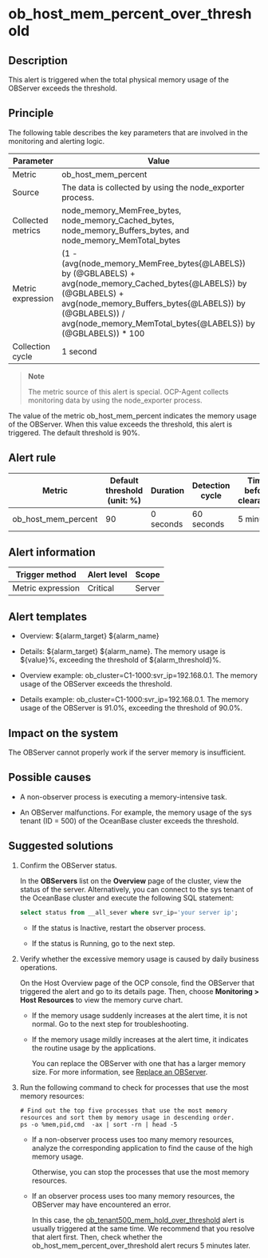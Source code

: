 ob_host_mem_percent_over_threshold 
=======================================================



**Description** 
------------------------------------

This alert is triggered when the total physical memory usage of the OBServer exceeds the threshold.

Principle 
------------------------------

The following table describes the key parameters that are involved in the monitoring and alerting logic. 


|     Parameter     |                                                                                                                      Value                                                                                                                       |
|-------------------|--------------------------------------------------------------------------------------------------------------------------------------------------------------------------------------------------------------------------------------------------|
| Metric            | ob_host_mem_percent                                                                                                                                                                                                                              |
| Source            | The data is collected by using the node_exporter process.                                                                                                                                                                                        |
| Collected metrics | node_memory_MemFree_bytes, node_memory_Cached_bytes, node_memory_Buffers_bytes, and node_memory_MemTotal_bytes                                                                                                                                   |
| Metric expression | (1 - (avg(node_memory_MemFree_bytes{@LABELS}) by (@GBLABELS) + avg(node_memory_Cached_bytes{@LABELS}) by (@GBLABELS) + avg(node_memory_Buffers_bytes{@LABELS}) by (@GBLABELS)) / avg(node_memory_MemTotal_bytes{@LABELS}) by (@GBLABELS)) \* 100 |
| Collection cycle  | 1 second                                                                                                                                                                                                                                         |


> **Note**
>
> The metric source of this alert is special. OCP-Agent collects monitoring data by using the node_exporter process.

The value of the metric ob_host_mem_percent indicates the memory usage of the OBServer. When this value exceeds the threshold, this alert is triggered. The default threshold is 90%.

**Alert rule** 
-----------------------------------



|       Metric        | Default threshold (unit: %) | Duration  | Detection cycle | Time before clearance |
|---------------------|-----------------------------|-----------|-----------------|-----------------------|
| ob_host_mem_percent | 90                          | 0 seconds | 60 seconds      | 5 minutes             |



**Alert information** 
------------------------------------------



|  Trigger method   | Alert level | Scope  |
|-------------------|-------------|--------|
| Metric expression | Critical    | Server |



**Alert templates** 
----------------------------------------

* Overview: \${alarm_target} \${alarm_name}

  

* Details: \${alarm_target} \${alarm_name}. The memory usage is \${value}%, exceeding the threshold of ${alarm_threshold}%.

  

* Overview example: ob_cluster=C1-1000:svr_ip=192.168.0.1. The memory usage of the OBServer exceeds the threshold.

  

* Details example: ob_cluster=C1-1000:svr_ip=192.168.0.1. The memory usage of the OBServer is 91.0%, exceeding the threshold of 90.0%.

  




**Impact on the system** 
---------------------------------------------

The OBServer cannot properly work if the server memory is insufficient.

**Possible causes** 
----------------------------------------

* A non-observer process is executing a memory-intensive task.

  

* An OBServer malfunctions. For example, the memory usage of the sys tenant (ID = 500) of the OceanBase cluster exceeds the threshold.

  




**Suggested solutions** 
--------------------------------------------

1. Confirm the OBServer status. 

   In the **OBServers** list on the **Overview** page of the cluster, view the status of the server. Alternatively, you can connect to the sys tenant of the OceanBase cluster and execute the following SQL statement: 

   ```sql
   select status from __all_sever where svr_ip='your server ip';
   ```

   
   * If the status is Inactive, restart the observer process.

     
   
   * If the status is Running, go to the next step.

     
   

   

2. Verify whether the excessive memory usage is caused by daily business operations. 

   On the Host Overview page of the OCP console, find the OBServer that triggered the alert and go to its details page. Then, choose **Monitoring \> Host Resources** to view the memory curve chart. 
   * If the memory usage suddenly increases at the alert time, it is not normal. Go to the next step for troubleshooting.

     
   
   * If the memory usage mildly increases at the alert time, it indicates the routine usage by the applications. 

     You can replace the OBServer with one that has a larger memory size. For more information, see [Replace an OBServer](../../3.ob-cloud-platform/4.manage-clusters/3.basic-operations/8.manage-the-observer-cluster/8.replace-observer.md).
     
   

   

3. Run the following command to check for processes that use the most memory resources: 

   ```shell
   # Find out the top five processes that use the most memory resources and sort them by memory usage in descending order.
   ps -o %mem,pid,cmd  -ax | sort -rn | head -5
   ```

   
   * If a non-observer process uses too many memory resources, analyze the corresponding application to find the cause of the high memory usage. 

     Otherwise, you can stop the processes that use the most memory resources.
     
   
   * If an observer process uses too many memory resources, the OBServer may have encountered an error. 

     In this case, the [ob_tenant500_mem_hold_over_threshold](../2.ob-alert/30.ob_tenant500_mem_hold_over_threshold-the-memory-usage-of-the-ob-500-tenant-exceeds.md) alert is usually triggered at the same time. We recommend that you resolve that alert first. Then, check whether the ob_host_mem_percent_over_threshold alert recurs 5 minutes later.
     
   

   



